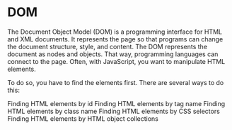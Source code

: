  # DOM 
 The Document Object Model (DOM) is a programming interface for HTML and XML documents. 
 It represents the page so that programs can change the document structure, style, and content. 
 The DOM represents the document as nodes and objects. That way, programming languages can connect to the page.
 Often, with JavaScript, you want to manipulate HTML elements.

To do so, you have to find the elements first. There are several ways to do this:

Finding HTML elements by id
Finding HTML elements by tag name
Finding HTML elements by class name
Finding HTML elements by CSS selectors
Finding HTML elements by HTML object collections
